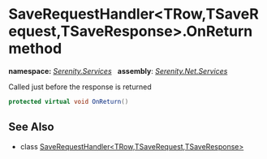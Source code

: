 # SaveRequestHandler&lt;TRow,TSaveRequest,TSaveResponse&gt;.OnReturn method
**namespace:** *[Serenity.Services](../../README.md#serenity.services-namespace)*   **assembly**: *[Serenity.Net.Services](../../README.md)*

Called just before the response is returned

```csharp
protected virtual void OnReturn()
```

## See Also

* class [SaveRequestHandler&lt;TRow,TSaveRequest,TSaveResponse&gt;](../SaveRequestHandler-3.md)